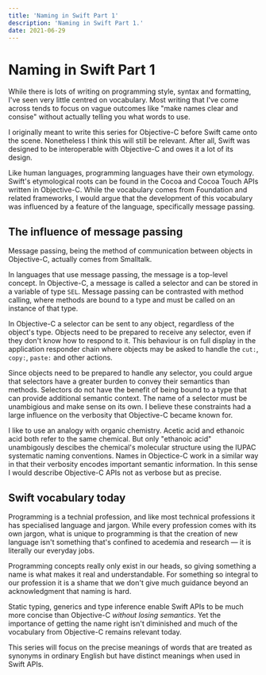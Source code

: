 ```yaml
---
title: 'Naming in Swift Part 1'
description: 'Naming in Swift Part 1.'
date: 2021-06-29
---
```


# Naming in Swift Part 1

While there is lots of writing on programming style, syntax and formatting, I've seen very little centred on vocabulary.
Most writing that I've come across tends to focus on vague outcomes like "make names clear and consise" without actually telling you what words to use.

I originally meant to write this series for Objective-C before Swift came onto the scene.
Nonetheless I think this will still be relevant. After all, Swift was designed to be interoperable with Objective-C and owes it a lot of its design.

Like human languages, programming languages have their own etymology.
Swift's etymological roots can be found in the Cocoa and Cocoa Touch APIs written in Objective-C.
While the vocabulary comes from Foundation and related frameworks, I would argue that the development of this vocabulary was influenced by a feature of the language, specifically message passing.

## The influence of message passing

Message passing, being the method of communication between objects in Objective-C, actually comes from Smalltalk.

In languages that use message passing, the message is a top-level concept. In Objective-C, a message is called a selector and can be stored in a variable of type `SEL`.
Message passing can be contrasted with method calling, where methods are bound to a type and must be called on an instance of that type.

In Objective-C a selector can be sent to any object, regardless of the object's type.
Objects need to be prepared to receive any selector, even if they don't know how to respond to it.
This behaviour is on full display in the application responder chain where objects may be asked to handle the `cut:`, `copy:`, `paste:` and other actions.

Since objects need to be prepared to handle any selector, you could argue that selectors have a greater burden to convey their semantics than methods.
Selectors do not have the benefit of being bound to a type that can provide additional semantic context. The name of a selector must be unambigious and make sense on its own.
I believe these constraints had a large influence on the verbosity that Objective-C became known for.

I like to use an analogy with organic chemistry. Acetic acid and ethanoic acid both refer to the same chemical.
But only "ethanoic acid" unambigously descibes the chemical's molecular structure using the IUPAC systematic naming conventions.
Names in Objectice-C work in a similar way in that their verbosity encodes important semantic information.
In this sense I would describe Objective-C APIs not as verbose but as precise.

## Swift vocabulary today

Programming is a technial profession, and like most technical professions it has specialised language and jargon.
While every profession comes with its own jargon, what is unique to programming is that the creation of new language isn't
something that's confined to acedemia and research — it is literally our everyday jobs.

Programming concepts really only exist in our heads, so giving something a name is what makes it real and understandable.
For something so integral to our profession it is a shame that we don't give much guidance beyond an acknowledgment that naming is hard.

Static typing, generics and type inference enable Swift APIs to be much more concise than Objective-C _without losing semantics_.
Yet the importance of getting the name right isn't diminished and much of the vocabulary from Objective-C remains relevant today.

This series will focus on the precise meanings of words that are treated as synonyms in ordinary English but have distinct meanings when used in Swift APIs.
